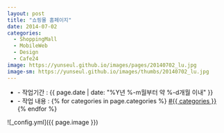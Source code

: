 ```yaml
---
layout: post
title: "쇼핑몰 홈페이지"
date: 2014-07-02
categories:
  - ShoppingMall
  - MobileWeb
  - Design
  - Cafe24
image: https://yunseul.github.io/images/pages/20140702_lu.jpg
image-sm: https://yunseul.github.io/images/thumbs/20140702_lu.jpg
---
```


<ul class="inform">
	<li class="preview__date" itemprop="datePublished" datetime="{{ page.date | date_to_xmlschema }}">- 작업기간 : {{ page.date | date: "%Y년 %-m월부터 약 %-d개월 이내" }}</li>
	<li class="preview__catetory" itemprop="catetory">- 작업 내용 :
		{% for categories in page.categories %}
           <a href="/category/{{ categories }}/">#{{ categories }}</a>     
      	{% endfor %}</li>
</ul>

![_config.yml]({{ page.image }})


